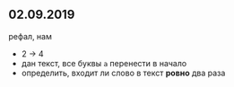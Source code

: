 ## 02.09.2019
рефал, нам
* 2 -> 4
* дан текст, все буквы `а` перенести в начало
* определить, входит ли слово в текст **ровно** два раза
